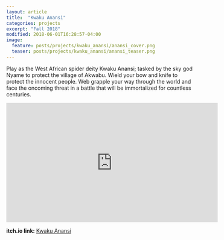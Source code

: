 ```yaml
---
layout: article
title:  "Kwaku Anansi"
categories: projects
excerpt: "Fall 2018"
modified: 2018-06-01T16:28:57-04:00
image:
  feature: posts/projects/kwaku_anansi/anansi_cover.png
  teaser: posts/projects/kwaku_anansi/anansi_teaser.png
---
```


Play as the West African spider deity Kwaku Anansi; tasked by the sky god Nyame to protect the village of Akwabu. Wield your bow and knife to protect the innocent people. Web grapple your way through the world and face the oncoming threat in a battle that will be immortalized for countless centuries.

<iframe width="560" height="315" src="https://www.youtube.com/embed/00XA4xtaww0" frameborder="0" allow="accelerometer; autoplay; encrypted-media; gyroscope; picture-in-picture" allowfullscreen></iframe>

**itch.io link:** <a href="https://hightideinteractive.itch.io/kwaku-anansi">Kwaku Anansi</a>
